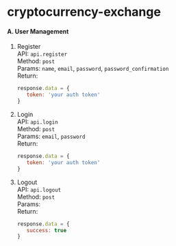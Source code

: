 # cryptocurrency-exchange

#### A. User Management

1. Register     
    API: `api.register`  
    Method: `post`  
    Params: `name`, `email`, `password`, `password_confirmation`    
    Return: 
    ```javascript
    response.data = {
       token: 'your auth token'    
    }
    ```
    
2. Login    
    API: `api.login`  
    Method: `post`  
    Params: `email`, `password`    
    Return: 
    ```javascript
    response.data = {
       token: 'your auth token'    
    }
    ```
    
3. Logout    
    API: `api.logout`  
    Method: `post`  
    Params:     
    Return: 
    ```javascript
    response.data = {
       success: true    
    }
    ```


